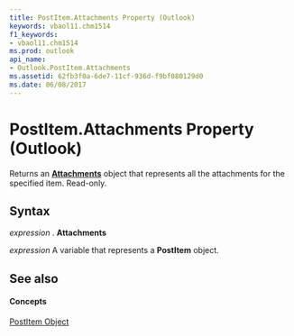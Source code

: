 ```yaml
---
title: PostItem.Attachments Property (Outlook)
keywords: vbaol11.chm1514
f1_keywords:
- vbaol11.chm1514
ms.prod: outlook
api_name:
- Outlook.PostItem.Attachments
ms.assetid: 62fb3f0a-6de7-11cf-936d-f9bf080129d0
ms.date: 06/08/2017
---
```



# PostItem.Attachments Property (Outlook)

Returns an **[Attachments](attachments-object-outlook.md)** object that represents all the attachments for the specified item. Read-only.


## Syntax

 _expression_ . **Attachments**

 _expression_ A variable that represents a **PostItem** object.


## See also


#### Concepts


[PostItem Object](postitem-object-outlook.md)

